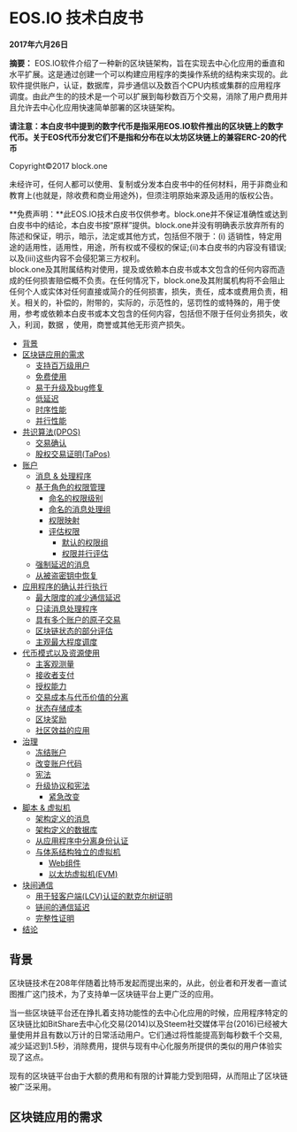 # EOS.IO 技术白皮书
**2017年六月26日**

**摘要：** EOS.IO软件介绍了一种新的区块链架构，旨在实现去中心化应用的垂直和水平扩展。这是通过创建一个可以构建应用程序的类操作系统的结构来实现的。此软件提供账户，认证，数据库，异步通信以及数百个CPU内核或集群的应用程序调度。由此产生的的技术是一个可以扩展到每秒数百万个交易，消除了用户费用并且允许去中心化应用快速简单部署的区块链架构。

**请注意：本白皮书中提到的数字代币是指采用EOS.IO软件推出的区块链上的数字代币。关于EOS代币分发它们不是指和分布在以太坊区块链上的兼容ERC-20的代币**

Copyright©2017 block.one

未经许可，任何人都可以使用、复制或分发本白皮书中的任何材料，用于非商业和教育上(也就是，除收费和商业用途外)，但须注明原始来源及适用的版权公告。

**免费声明：**此EOS.IO技术白皮书仅供参考。block.one并不保证准确性或达到白皮书中的结论，本白皮书按“原样”提供。block.one并没有明确表示放弃所有的陈述和保证，明示，暗示，法定或其他方式，包括但不限于：(i) 适销性，特定用途的适用性，适用性，用途，所有权或不侵权的保证;(ii)本白皮书的内容没有错误;以及(iii)这些内容不会侵犯第三方权利。  
block.one及其附属结构对使用，提及或依赖本白皮书或本文包含的任何内容而造成的任何损害赔偿概不负责。在任何情况下，block.one及其附属机构将不会阻止任何个人或实体对任何直接或简介的任何损害，损失，责任，成本或费用负责，相关。相关的，补偿的，附带的，实际的，示范性的，惩罚性的或特殊的，用于使用，参考或依赖本白皮书或本文包含的任何内容，包括但不限于任何业务损失，收入，利润，数据 ，使用，商誉或其他无形资产损失。
* [背景](#1)
* [区块链应用的需求](#2)
    - [支持百万级用户](#2.1)
    - [免费使用](#2.2)
    - [易于升级及bug修复](#2.3)
    - [低延迟](#2,4)
    - [时序性能](#2.5)
    - [并行性能](#2.6)
* [共识算法(DPOS)](#3)
    - [交易确认](#3.1)
    - [股权交易证明(TaPos)](#3.2)
* [账户](#4)
    - [消息 & 处理程序](#4.1)
    - [基于角色的权限管理](#4.2)
        - [命名的权限级别](#4.2.1)
        - [命名的消息处理组](#4.2.2)
        - [权限映射](#4.2.3)
        - [评估权限](#4.2.4)
            - [默认的权限组](#4.2.4.1)
            - [权限并行评估](#4.2.4.2)
    - [强制延迟的消息](#4.3)
    - [从被盗密钥中恢复](#4.4)
* [应用程序的确认并行执行](#5)
    - [最大限度的减少通信延迟](#5.1)
    - [只读消息处理程序](#5.2)
    - [具有多个账户的原子交易](#5.3)
    - [区块链状态的部分评估](#5.4)
    - [主观最大程度调度](#5.5)
* [代币模式以及资源使用](#6)
    - [主客观测量](#6.1)
    - [接收者支付](#6.2)
    - [授权能力](#6.3)
    - [交易成本与代币价值的分离](#6.4)
    - [状态存储成本](#6.5)
    - [区块奖励](#6.6)
    - [社区效益的应用](#6.7)
* [治理](#7)
    - [冻结账户](#7.1)
    - [改变账户代码](#7.2)
    - [宪法](#7.3)
    - [升级协议和宪法](#7.4)
        - [紧急改变](#7.4.1)
* [脚本 & 虚拟机](#8)
    - [架构定义的消息](#8.1)
    - [架构定义的数据库](#8.2)
    - [从应用程序中分离身份认证](#8.3)
    - [与体系结构独立的虚拟机](#8.4)
        - [Web组件](#8.4.1)
        - [以太坊虚拟机(EVM)](#8.4.2)
* [块间通信](#9)
    - [用于轻客户端(LCV)认证的默克尔树证明](#9.1)
    - [链间的通信延迟](#9.2)
    - [完整性证明](#9.3)
* [结论](#10)

<h2 id="1">背景</h2>
区块链技术在208年伴随着比特币发起而提出来的，从此，创业者和开发者一直试图推广这门技术，为了支持单一区块链平台上更广泛的应用。

当一些区块链平台还在挣扎着支持功能性的去中心化应用的时候，应用程序特定的区块链比如BitShare去中心化交易(2014)以及Steem社交媒体平台(2016)已经被大量使用并且有数以万计的日常活动用户。它们通过将性能提高到每秒数千个交易,减少延迟到1.5秒，消除费用，提供与现有中心化服务所提供的类似的用户体验实现了这点。

现有的区块链平台由于大额的费用和有限的计算能力受到阻碍，从而阻止了区块链被广泛采用。
<h2 id="1">区块链应用的需求</h2>


